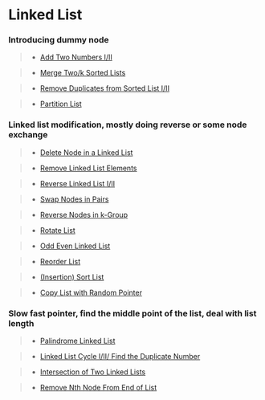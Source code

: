 # Linked List

### Introducing dummy node

> * [Add Two Numbers I/II](add_two_numbers.md)

> * [Merge Two/k Sorted Lists](merge_k_sorted_lists.md)

> * [Remove Duplicates from Sorted List I/II](remove_duplicates_from_sorted_list.md)

> * [Partition List](partition_list.md)

### Linked list modification, mostly doing reverse or some node exchange

> * [Delete Node in a Linked List](delete_node_in_a_linked_list.md)

> * [Remove Linked List Elements](remove_linked_list_elements.md)

> * [Reverse Linked List I/II](reverse_linked_list.md)

> * [Swap Nodes in Pairs](swap_nodes_in_pairs.md)

> * [Reverse Nodes in k-Group](reverse_nodes_in_k_group.md)

> * [Rotate List](rotate_list.md)

> * [Odd Even Linked List](odd_even_linked_list.md)

> * [Reorder List](reorder_list.md)

> * [(Insertion) Sort List](sort_list.md)

> * [Copy List with Random Pointer](copy_list_with_random_pointer.md)

### Slow fast pointer, find the middle point of the list, deal with list length

> * [Palindrome Linked List](palindrome_linked_list.md)

> * [Linked List Cycle I/II/ Find the Duplicate Number](linked_list_cycle.md)

> * [Intersection of Two Linked Lists](intersection_of_two_linked_lists.md)

> * [Remove Nth Node From End of List](remove_nth_node_from_end_of_list.md)
